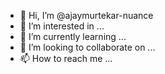 - 👋 Hi, I’m @ajaymurtekar-nuance
- 👀 I’m interested in ...
- 🌱 I’m currently learning ...
- 💞️ I’m looking to collaborate on ...
- 📫 How to reach me ...

<!---
ajaymurtekar-nuance/ajaymurtekar-nuance is a ✨ special ✨ repository because its `README.md` (this file) appears on your GitHub profile.
You can click the Preview link to take a look at your changes.
--->
